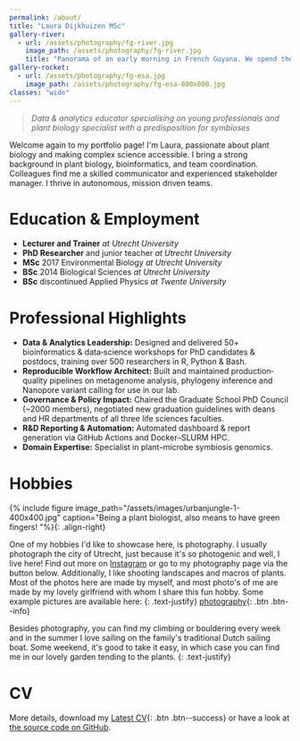 ```yaml
---
permalink: /about/
title: "Laura Dijkhuizen MSc"
gallery-river:
  - url: /assets/photography/fg-river.jpg
    image_path: /assets/photography/fg-river.jpg
    title: "Panorama of an early morning in French Guyana. We spend the rest of the day boating upstream to a remote field site." 
gallery-rocket:
  - url: /assets/photography/fg-esa.jpg
    image_path: /assets/photography/fg-esa-800x800.jpg
classes: "wide"
---
```

> _Data & analytics educator specialising on young professionals and plant biology specialist with a predisposition for symbioses_

Welcome again to my portfolio page!
I'm Laura, passionate about plant biology and making complex science accessible.
I bring a strong background in plant biology, bioinformatics, and team coordination.
Colleagues find me a skilled communicator and experienced stakeholder manager.
I thrive in autonomous, mission driven teams.

# Education & Employment

* **Lecturer and Trainer** _at Utrecht University_
* **PhD Researcher** and junior teacher _at Utrecht University_
* **MSc** 2017 Environmental Biology _at Utrecht University_
* **BSc** 2014 Biological Sciences _at Utrecht University_
* **BSc** discontinued Applied Physics _at Twente University_

# Professional Highlights

- **Data & Analytics Leadership:** Designed and delivered 50+ bioinformatics & data‐science workshops for PhD candidates & postdocs, training over 500 researchers in R, Python & Bash.  
- **Reproducible Workflow Architect:** Built and maintained production‐quality pipelines on metagenome analysis, phylogeny inference and Nanopore variant calling for use in our lab.
- **Governance & Policy Impact:** Chaired the Graduate School PhD Council (~2000 members), negotiated new graduation guidelines with deans and HR departments of all three life sciences faculties.
- **R&D Reporting & Automation:** Automated dashboard & report generation via GitHub Actions and Docker–SLURM HPC.
- **Domain Expertise:** Specialist in plant–microbe symbiosis genomics.

# Hobbies

{% include figure image_path="/assets/images/urbanjungle-1-400x400.jpg" caption="Being a plant biologist, also means to have green fingers! "%}{: .align-right}

One of my hobbies I'd like to showcase here, is photography.
I usually photograph the city of Utrecht, just because it's so photogenic and well, I live here!
Find out more on [Instagram](https://instagram.com/laura_in_utrecht) or go to my photography page via the button below.
Additionally, I like shooting landscapes and macros of plants.
Most of the photos here are made by myself, and most photo's of me are made by my lovely girlfriend with whom I share this fun hobby.
Some example pictures are available here: 
{: .text-justify}
[photography](/photography/){: .btn .btn--info}


Besides photography, you can find my climbing or bouldering every week and in the summer I love sailing on the family's traditional Dutch sailing boat.
Some weekend, it's good to take it easy, in which case you can find me in our lovely garden tending to the plants.
{: .text-justify}


# CV

More details, download my [Latest CV](https://lauralwd.github.io/CV_generator/){: .btn .btn--success} or have a look at [the source code on GitHub](https://github.com/lauralwd/CV_generator).


